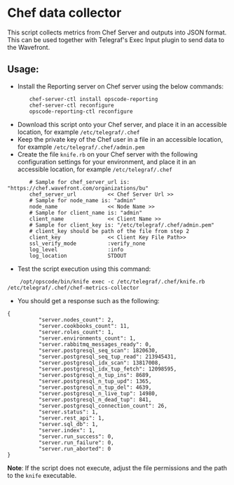 # Chef data collector
This script collects metrics from Chef Server and outputs into JSON format.
This can be used together with Telegraf's Exec Input plugin to send data to the Wavefront.

## Usage:
- Install the Reporting server on Chef server using the below commands:
```
	   chef-server-ctl install opscode-reporting
	   chef-server-ctl reconfigure
	   opscode-reporting-ctl reconfigure
```
- Download this script onto your Chef server, and place it in an accessible location, for example `/etc/telegraf/.chef`
- Keep the private key of the Chef user in a file in an accessible location, for example `/etc/telegraf/.chef/admin.pem`
- Create the file `knife.rb` on your Chef server with the following configuration settings for your environment, and place it in an accessible location, for example `/etc/telegraf/.chef`
```
	   # Sample for chef_server_url is: "https://chef.wavefront.com/organizations/bu"
	   chef_server_url          << Chef Server Url >>
	   # Sample for node_name is: "admin"
	   node_name                << Node Name >>
	   # Sample for client_name is: "admin"
	   client_name              << Client Name >>
	   # Sample for client_key is: "/etc/telegraf/.chef/admin.pem"
	   # client_key should be path of the file from step 2
	   client_key               << Client Key File Path>>
	   ssl_verify_mode          :verify_none
	   log_level                :info
	   log_location             STDOUT
```
- Test the script execution using this command:
```
    /opt/opscode/bin/knife exec -c /etc/telegraf/.chef/knife.rb /etc/telegraf/.chef/chef-metrics-collector
```
- You should get a response such as the following:
```
{
	      "server.nodes_count": 2,
	      "server.cookbooks_count": 11,
	      "server.roles_count": 1,
	      "server.environments_count": 1,
	      "server.rabbitmq_messages_ready": 0,
	      "server.postgresql_seq_scan": 1820630,
	      "server.postgresql_seq_tup_read": 213945431,
	      "server.postgresql_idx_scan": 13817008,
	      "server.postgresql_idx_tup_fetch": 12098595,
	      "server.postgresql_n_tup_ins": 8689,
	      "server.postgresql_n_tup_upd": 1365,
	      "server.postgresql_n_tup_del": 4639,
	      "server.postgresql_n_live_tup": 14980,
	      "server.postgresql_n_dead_tup": 841,
	      "server.postgresql_connection_count": 26,
	      "server.status": 1,
	      "server.rest_api": 1,
	      "server.sql_db": 1,
	      "server.index": 1,
	      "server.run_success": 0,
	      "server.run_failure": 0,
	      "server.run_aborted": 0
}
```
**Note**: If the script does not execute, adjust the file permissions and the path to the `knife` executable.
